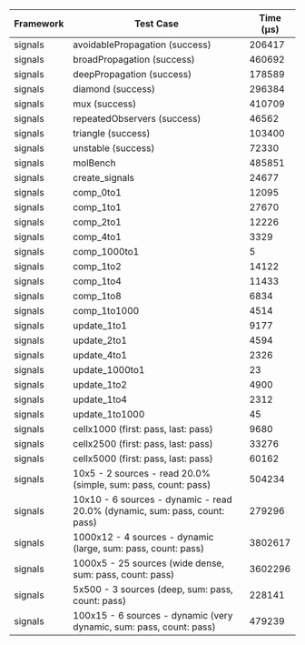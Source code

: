 | Framework | Test Case | Time (μs) |
| --- | --- | --- |
| signals | avoidablePropagation (success) | 206417 |
| signals | broadPropagation (success) | 460692 |
| signals | deepPropagation (success) | 178589 |
| signals | diamond (success) | 296384 |
| signals | mux (success) | 410709 |
| signals | repeatedObservers (success) | 46562 |
| signals | triangle (success) | 103400 |
| signals | unstable (success) | 72330 |
| signals | molBench | 485851 |
| signals | create_signals | 24677 |
| signals | comp_0to1 | 12095 |
| signals | comp_1to1 | 27670 |
| signals | comp_2to1 | 12226 |
| signals | comp_4to1 | 3329 |
| signals | comp_1000to1 | 5 |
| signals | comp_1to2 | 14122 |
| signals | comp_1to4 | 11433 |
| signals | comp_1to8 | 6834 |
| signals | comp_1to1000 | 4514 |
| signals | update_1to1 | 9177 |
| signals | update_2to1 | 4594 |
| signals | update_4to1 | 2326 |
| signals | update_1000to1 | 23 |
| signals | update_1to2 | 4900 |
| signals | update_1to4 | 2312 |
| signals | update_1to1000 | 45 |
| signals | cellx1000 (first: pass, last: pass) | 9680 |
| signals | cellx2500 (first: pass, last: pass) | 33276 |
| signals | cellx5000 (first: pass, last: pass) | 60162 |
| signals | 10x5 - 2 sources - read 20.0% (simple, sum: pass, count: pass) | 504234 |
| signals | 10x10 - 6 sources - dynamic - read 20.0% (dynamic, sum: pass, count: pass) | 279296 |
| signals | 1000x12 - 4 sources - dynamic (large, sum: pass, count: pass) | 3802617 |
| signals | 1000x5 - 25 sources (wide dense, sum: pass, count: pass) | 3602296 |
| signals | 5x500 - 3 sources (deep, sum: pass, count: pass) | 228141 |
| signals | 100x15 - 6 sources - dynamic (very dynamic, sum: pass, count: pass) | 479239 |
